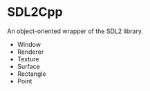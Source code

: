 SDL2Cpp
=======

An object-oriented wrapper of the SDL2 library.

* Window
* Renderer
* Texture
* Surface
* Rectangle
* Point